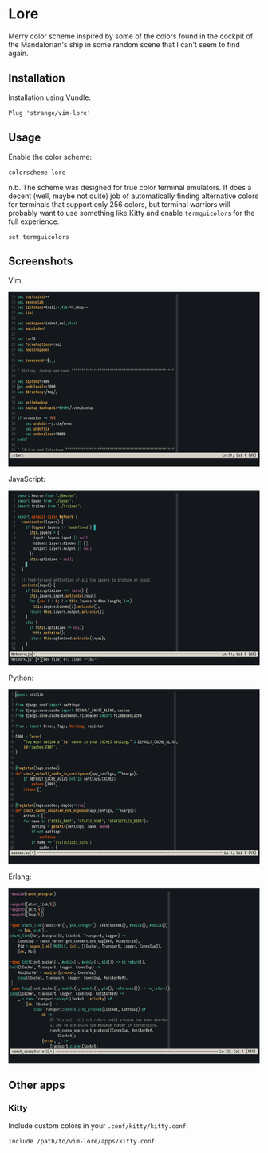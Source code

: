 # Lore

Merry color scheme inspired by some of the colors found in the cockpit of
the Mandalorian's ship in some random scene that I can't seem to find again.

## Installation

Installation using Vundle:

    Plug 'strange/vim-lore'

## Usage

Enable the color scheme:

    colorscheme lore

n.b. The scheme was designed for true color terminal emulators. It does a
decent (well, maybe not quite) job of automatically finding alternative colors
for terminals that support only 256 colors, but terminal warriors will probably
want to use something like Kitty and enable `termguicolors` for the full
experience:

    set termguicolors

## Screenshots

Vim:

![JavaScript](/screenshots/vim.png)

JavaScript:

![JavaScript](/screenshots/js.png)

Python:

![JavaScript](/screenshots/python.png)

Erlang:

![JavaScript](/screenshots/erlang.png)

## Other apps

### Kitty

Include custom colors in your `.conf/kitty/kitty.conf`:

    include /path/to/vim-lore/apps/kitty.conf
